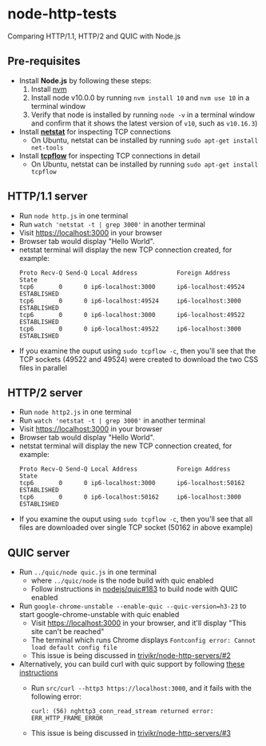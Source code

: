 # node-http-tests
Comparing HTTP/1.1, HTTP/2 and QUIC with Node.js

## Pre-requisites

- Install **Node.js** by following these steps:
  1. Install [nvm](https://github.com/nvm-sh/nvm#installation-and-update)
  1. Install node v10.0.0 by running `nvm install 10` and `nvm use 10` in a terminal window
  1. Verify that node is installed by running `node -v` in a terminal window and confirm that it shows the latest version of `v10`, such as `v10.16.3`)
- Install [**netstat**](https://en.wikipedia.org/wiki/Netstat) for inspecting TCP connections
  - On Ubuntu, netstat can be installed by running `sudo apt-get install net-tools`
- Install [**tcpflow**](https://github.com/simsong/tcpflow) for inspecting TCP connections in detail
  - On Ubuntu, netstat can be installed by running `sudo apt-get install tcpflow`

## HTTP/1.1 server

* Run `node http.js` in one terminal
* Run `watch 'netstat -t | grep 3000'` in another terminal
* Visit [https://localhost:3000](https://localhost:3000) in your browser
* Browser tab would display "Hello World".
* netstat terminal will display the new TCP connection created, for example:
  ```console
  Proto Recv-Q Send-Q Local Address           Foreign Address         State      
  tcp6       0      0 ip6-localhost:3000      ip6-localhost:49524     ESTABLISHED
  tcp6       0      0 ip6-localhost:49524     ip6-localhost:3000      ESTABLISHED
  tcp6       0      0 ip6-localhost:3000      ip6-localhost:49522     ESTABLISHED
  tcp6       0      0 ip6-localhost:49522     ip6-localhost:3000      ESTABLISHED
  ```
* If you examine the ouput using `sudo tcpflow -c`, then you'll see that the TCP sockets (49522 and 49524) were created to download the two CSS files in parallel

## HTTP/2 server

* Run `node http2.js` in one terminal
* Run `watch 'netstat -t | grep 3000'` in another terminal
* Visit [https://localhost:3000](https://localhost:3000) in your browser
* Browser tab would display "Hello World".
* netstat terminal will display the new TCP connection created, for example:
  ```console
  Proto Recv-Q Send-Q Local Address           Foreign Address         State      
  tcp6       0      0 ip6-localhost:3000      ip6-localhost:50162     ESTABLISHED
  tcp6       0      0 ip6-localhost:50162     ip6-localhost:3000      ESTABLISHED
  ```
* If you examine the ouput using `sudo tcpflow -c`, then you'll see that all files are downloaded over single TCP socket (50162 in above example)

## QUIC server

* Run `../quic/node quic.js` in one terminal
  * where `../quic/node` is the node build with quic enabled
  * Follow instructions in [nodejs/quic#183](https://github.com/nodejs/quic/issues/183) to build node with QUIC enabled
* Run `google-chrome-unstable --enable-quic --quic-version=h3-23` to start google-chrome-unstable with quic enabled
  * Visit [https://localhost:3000](https://localhost:3000) in your browser, and it'll display "This site can't be reached"
  * The terminal which runs Chrome displays `Fontconfig error: Cannot load default config file`
  * This issue is being discussed in [trivikr/node-http-servers/#2](https://github.com/trivikr/node-http-servers/issues/2)
* Alternatively, you can build curl with quic support by following [these instructions](https://github.com/curl/curl/blob/master/docs/HTTP3.md)
  * Run `src/curl --http3 https://localhost:3000`, and it fails with the following error:

    ```console
    curl: (56) nghttp3_conn_read_stream returned error: ERR_HTTP_FRAME_ERROR
    ```

  * This issue is being discussed in [trivikr/node-http-servers/#3](https://github.com/trivikr/node-http-servers/issues/3)